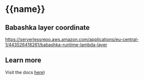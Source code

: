 # {{name}}

## Babashka layer coordinate
https://serverlessrepo.aws.amazon.com/applications/eu-central-1/443526418261/babashka-runtime-lambda-layer
## Learn more
Visit the docs [here](https://cljdoc.org/d/io.github.FieryCod/holy-lambda/CURRENT))

